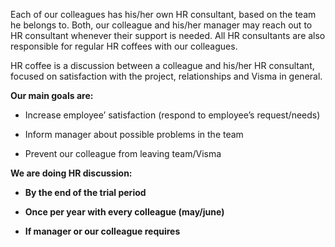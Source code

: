 Each of our colleagues has his/her own HR consultant, based on the team he belongs to. Both, our colleague and his/her manager may reach out to HR consultant whenever their support is needed. All HR consultants are also responsible for regular HR coffees with our colleagues.

HR coffee is a discussion between a colleague and his/her HR consultant, focused on satisfaction with the project, relationships and Visma in general.

**Our main goals are:**

-   Increase employee’ satisfaction (respond to employee’s request/needs)
    
-   Inform manager about possible problems in the team
    
-   Prevent our colleague from leaving team/Visma
    

**We are doing HR discussion:**

-   **By the end of the trial period**
    
-   **Once per year with every colleague (may/june)**
    
-   **If manager or our colleague requires**